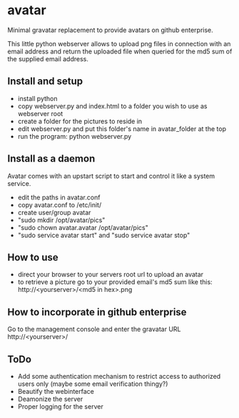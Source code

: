 avatar
======

Minimal gravatar replacement to provide avatars on github enterprise.

This little python webserver allows to upload png files in connection with an email address and return the uploaded file when queried for the md5 sum of the supplied email address.

Install and setup
-----------------

* install python
* copy webserver.py and index.html to a folder you wish to use as webserver root
* create a folder for the pictures to reside in
* edit webserver.py and put this folder's name in avatar_folder at the top
* run the program: python webserver.py

Install as a daemon
-------------------

Avatar comes with an upstart script to start and control it like a system service.

* edit the paths in avatar.conf
* copy avatar.conf to /etc/init/
* create user/group avatar
* "sudo mkdir /opt/avatar/pics"
* "sudo chown avatar.avatar /opt/avatar/pics"
* "sudo service avatar start" and "sudo service avatar stop"

How to use
----------

* direct your browser to your servers root url to upload an avatar
* to retrieve a picture go to your provided email's md5 sum like this: http://&lt;yourserver&gt;/&lt;md5 in hex&gt;.png

How to incorporate in github enterprise
---------------------------------------

Go to the management console and enter the gravatar URL http://&lt;yourserver&gt;/

ToDo
----

* Add some authentication mechanism to restrict access to authorized users only (maybe some email verification thingy?)
* Beautify the webinterface
* Deamonize the server
* Proper logging for the server
